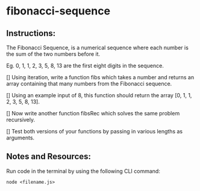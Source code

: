 # fibonacci-sequence

## Instructions:

The Fibonacci Sequence, is a numerical sequence where each number is the sum of the two numbers before it.

Eg. 0, 1, 1, 2, 3, 5, 8, 13 are the first eight digits in the sequence.

[] Using iteration, write a function fibs which takes a number and returns an array containing that many numbers from the Fibonacci sequence.

[] Using an example input of 8, this function should return the array [0, 1, 1, 2, 3, 5, 8, 13].

[] Now write another function fibsRec which solves the same problem recursively.

[] Test both versions of your functions by passing in various lengths as arguments.

## Notes and Resources:

Run code in the terminal by using the following CLI command:

`node <filename.js>`
